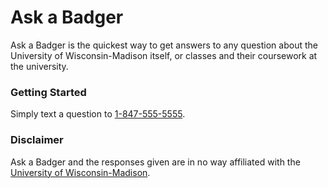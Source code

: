 # Ask a Badger
Ask a Badger is the quickest way to get answers to any question about the University of Wisconsin-Madison itself, or classes and their coursework at the university. 

### Getting Started
Simply text a question to [1-847-555-5555](tel:1-847-555-5555).

### Disclaimer
Ask a Badger and the responses given are in no way affiliated with the [University of Wisconsin-Madison](http://www.wisc.edu/).
